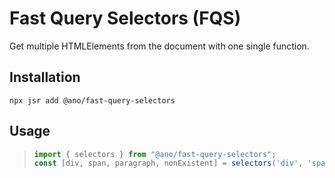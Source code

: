 # Fast Query Selectors (FQS)

Get multiple HTMLElements from the document with one single function.

## Installation

```shell
npx jsr add @ano/fast-query-selectors
```

## Usage

> ```ts
> import { selectors } from "@ano/fast-query-selectors";
> const [div, span, paragraph, nonExistent] = selectors('div', 'span.my-span', '#paragraph', 'non-existent-selector');
> ```
